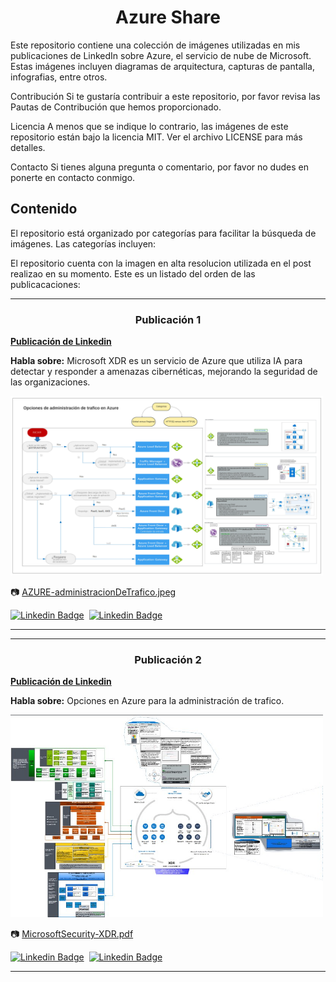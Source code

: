 
<h1 align="center">Azure Share</h1>

Este repositorio contiene una colección de imágenes utilizadas en mis publicaciones de LinkedIn sobre Azure, el servicio de nube de Microsoft. Estas imágenes incluyen diagramas de arquitectura, capturas de pantalla, infografias, entre otros.

Contribución
Si te gustaría contribuir a este repositorio, por favor revisa las Pautas de Contribución que hemos proporcionado.

Licencia
A menos que se indique lo contrario, las imágenes de este repositorio están bajo la licencia MIT. Ver el archivo LICENSE para más detalles.

Contacto
Si tienes alguna pregunta o comentario, por favor no dudes en ponerte en contacto conmigo.


<h2>Contenido</h2>  

El repositorio está organizado por categorías para facilitar la búsqueda de imágenes. Las categorías incluyen:

El repositorio cuenta con la imagen en alta resolucion utilizada en el post realizao en su momento. Este es un listado del orden de las publicacaciones:


<!----------------------------------------------Publicación 1-------------------------------------------------------->

----

<h3 align="center">Publicación 1</h3>

**[Publicación de Linkedin](https://www.linkedin.com/posts/chernandez314_azure-xdr-microsoft-activity-7013971090989318144-kPXK?utm_source=share&utm_medium=member_desktop)**

**Habla sobre:** Microsoft XDR es un servicio de Azure que utiliza IA para detectar y responder a amenazas cibernéticas, mejorando la seguridad de las organizaciones.

</n><a href="AZURE-administracionDeTrafico.jpeg">
  <img src="AZURE-administracionDeTrafico.jpeg" alt="AZURE-administracionDeTrafico.jpeg" width="500"/>
</a></n>

:camera: [AZURE-administracionDeTrafico.jpeg](AZURE-administracionDeTrafico.jpeg)

[![Linkedin Badge](https://img.shields.io/badge/-AzureCR-blue?style=flat-square&logo=Linkedin&logoColor=white&link=https://www.linkedin.com/groups/12786448//)](https://www.linkedin.com/groups/12786448/)&nbsp;&nbsp;[![Linkedin Badge](https://img.shields.io/badge/-Cristian-blue?style=flat-square&logo=Linkedin&logoColor=white&link=https://www.linkedin.com/in/chernandez314//)](https://www.linkedin.com/in/chernandez314/)

---

<!-------------------------------------------------------------------------------------------------------------------->

<!----------------------------------------------Publicación 2-------------------------------------------------------->

----

<h3 align="center">Publicación 2</h3>

**[Publicación de Linkedin](https://www.linkedin.com/posts/chernandez314_azurecloud-azure-activity-7075233325119877120-3LGW?utm_source=share&utm_medium=member_desktop)**

**Habla sobre:** Opciones en Azure para la administración de trafico.

</n><a href="min_MicrosoftSecurity-XDRpdf.jpg">
  <img src="min_MicrosoftSecurity-XDRpdf.jpg" alt="MicrosoftSecurity-XDR.pdf" width="500"/>
</a></n>

:camera: [MicrosoftSecurity-XDR.pdf](MicrosoftSecurity-XDR.pdf)

[![Linkedin Badge](https://img.shields.io/badge/-AzureCR-blue?style=flat-square&logo=Linkedin&logoColor=white&link=https://www.linkedin.com/groups/12786448//)](https://www.linkedin.com/groups/12786448/)&nbsp;&nbsp;[![Linkedin Badge](https://img.shields.io/badge/-Cristian-blue?style=flat-square&logo=Linkedin&logoColor=white&link=https://www.linkedin.com/in/chernandez314//)](https://www.linkedin.com/in/chernandez314/)

---

<!-------------------------------------------------------------------------------------------------------------------->




